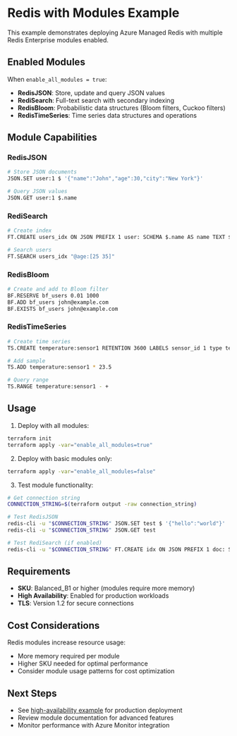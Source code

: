 # Redis with Modules Example

This example demonstrates deploying Azure Managed Redis with multiple Redis Enterprise modules enabled.

## Enabled Modules

When `enable_all_modules = true`:
- **RedisJSON**: Store, update and query JSON values
- **RediSearch**: Full-text search with secondary indexing  
- **RedisBloom**: Probabilistic data structures (Bloom filters, Cuckoo filters)
- **RedisTimeSeries**: Time series data structures and operations

## Module Capabilities

### RedisJSON
```bash
# Store JSON documents
JSON.SET user:1 $ '{"name":"John","age":30,"city":"New York"}'

# Query JSON values  
JSON.GET user:1 $.name
```

### RediSearch  
```bash
# Create index
FT.CREATE users_idx ON JSON PREFIX 1 user: SCHEMA $.name AS name TEXT $.age AS age NUMERIC

# Search users
FT.SEARCH users_idx "@age:[25 35]"
```

### RedisBloom
```bash  
# Create and add to Bloom filter
BF.RESERVE bf_users 0.01 1000
BF.ADD bf_users john@example.com
BF.EXISTS bf_users john@example.com
```

### RedisTimeSeries
```bash
# Create time series
TS.CREATE temperature:sensor1 RETENTION 3600 LABELS sensor_id 1 type temperature

# Add sample
TS.ADD temperature:sensor1 * 23.5

# Query range
TS.RANGE temperature:sensor1 - +
```

## Usage

1. Deploy with all modules:
```bash
terraform init
terraform apply -var="enable_all_modules=true"
```

2. Deploy with basic modules only:
```bash  
terraform apply -var="enable_all_modules=false"
```

3. Test module functionality:
```bash
# Get connection string
CONNECTION_STRING=$(terraform output -raw connection_string)

# Test RedisJSON
redis-cli -u "$CONNECTION_STRING" JSON.SET test $ '{"hello":"world"}'
redis-cli -u "$CONNECTION_STRING" JSON.GET test

# Test RediSearch (if enabled)  
redis-cli -u "$CONNECTION_STRING" FT.CREATE idx ON JSON PREFIX 1 doc: SCHEMA $.title AS title TEXT
```

## Requirements

- **SKU**: Balanced_B1 or higher (modules require more memory)
- **High Availability**: Enabled for production workloads
- **TLS**: Version 1.2 for secure connections

## Cost Considerations

Redis modules increase resource usage:
- More memory required per module
- Higher SKU needed for optimal performance  
- Consider module usage patterns for cost optimization

## Next Steps

- See [high-availability example](../high-availability/) for production deployment
- Review module documentation for advanced features
- Monitor performance with Azure Monitor integration
